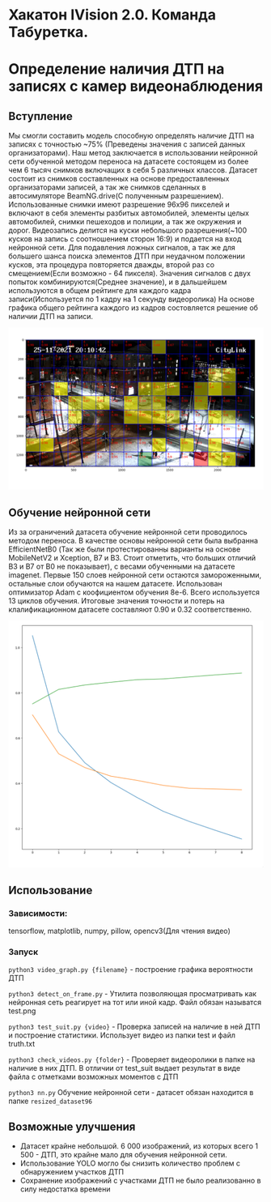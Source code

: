 # Хакатон IVision 2.0. Команда Табуретка.
# Определение наличия ДТП на записях с камер видеонаблюдения

## Вступление
Мы смогли составить модель способную определять наличие ДТП на записях с точностью ~75%
(Преведены значения с записей данных организаторами).
Наш метод заключается в использовании нейронной сети обученной методом переноса на датасете состоящем из более чем 6 тысяч снимков
включащих в себя 5 различных классов. Датасет состоит из снимков составленных на основе предоставленных организаторами записей,
а так же снимков сделанных в автосимуляторе BeamNG.drive(С полученным разрешением).
Использованные снимки имеют разрешение 96x96 пикселей и включают в себя элементы разбитых автомобилей, элементы целых автомобилей,
снимки пешеходов и полиции, а так же окружения и дорог.
Видеозапись делится на куски небольшого разрешения(~100 кусков на запись с соотношением сторон 16:9) и подается на вход нейронной сети.
Для подавления ложных сигналов, а так же для большего шанса поиска элементов ДТП при неудачном положении кусков, 
эта процедура повторяется дважды, второй раз со смещением(Если возможно - 64 пикселя). Значения сигналов с двух попыток комбинируются(Среднее значение),
и в дальшейшем используются в общем рейтинге для каждого кадра записи(Используется по 1 кадру на 1 секунду видеоролика)
На основе графика общего рейтинга каждого из кадров состовляется решение об наличии ДТП на записи. 

![alt text](frame_example.png?raw=true)

## Обучение нейронной сети
Из за ограничений датасета обучение нейронной сети проводилось методом переноса. В качестве основы нейронной сети была выбранна EfficientNetB0
(Так же были протестированны варианты на основе MobileNetV2 и Xception, B7 и B3. Стоит отметить, что больших отличий B3 и B7 от B0 не показывает),
с весами обученными на датасете imagenet. Первые 150 слоев нейронной сети остаются замороженными, остальные слои обучаются на нашем датасете. Использован оптимизатор Adam с коофициентом обучения 8e-6.
Всего используется 13 циклов обучения. Итоговые значения точности и потерь на клалификационном датасете составляют 0.90 и 0.32 соответственно.

![alt text](training_performance.png?raw=true)

## Использование
### Зависимости:
tensorflow, matplotlib, numpy, pillow, opencv3(Для чтения видео)
### Запуск
`python3 video_graph.py {filename}` - построение графика вероятности ДТП

`python3 detect_on_frame.py` - Утилита позволяющая просматривать как нейронная сеть реагирует на тот или иной кадр. Файл обязан называтся test.png

`python3 test_suit.py {video}` - Проверка записей на наличие в ней ДТП и построение статистики. Использует видео из папки test и файл truth.txt

`python3 check_videos.py {folder}` - Проверяет видеоролики в папке на наличие в них ДТП. В отличии от test_suit выдает результат в виде файла с отметками возможных моментов с ДТП 

`python3 nn.py` Обучение нейронной сети - датасет обязан находится в папке `resized_dataset96`

## Возможные улучшения
- Датасет крайне небольшой. 6 000 изображений, из которых всего 1 500 - ДТП, это крайне мало для обучения нейронной сети.
- Использование YOLO могло бы снизить количество проблем с обнаружением участков ДТП
- Сохранение изображений с участками ДТП не было реализованно в силу недостатка времени
